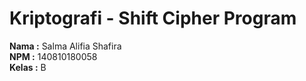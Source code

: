 # Kriptografi - Shift Cipher Program </br>
**Nama  :** Salma Alifia Shafira </br>
**NPM   :** 140810180058 </br>
**Kelas :** B </br>
